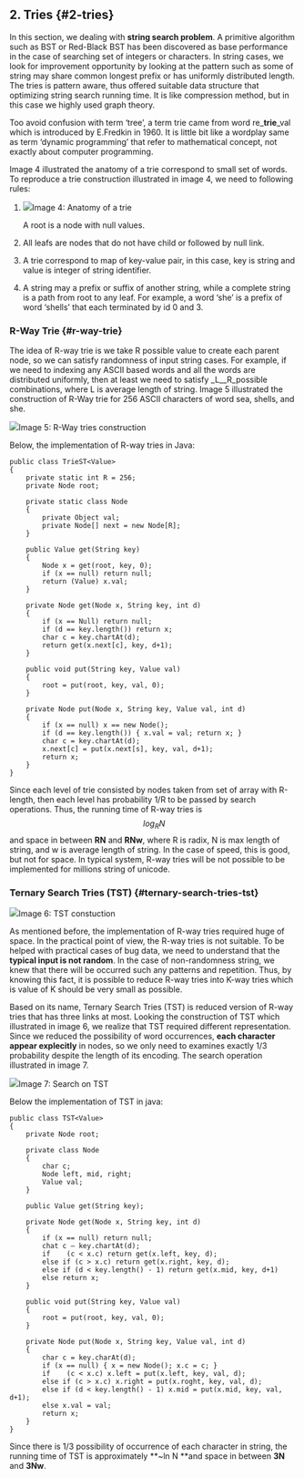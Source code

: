 ## 2. Tries {#2-tries}

In this section, we dealing with **string search problem**. A primitive algorithm such as BST or Red-Black BST has been discovered as base performance in the case of searching set of integers or characters. In string cases, we look for improvement opportunity by looking at the pattern such as some of string may share common longest prefix or has uniformly distributed length. The tries is pattern aware, thus offered suitable data structure that optimizing string search running time. It is like compression method, but in this case we highly used graph theory.

Too avoid confusion with term ‘tree’, a term trie came from word re\_**trie**\_val which is introduced by E.Fredkin in 1960. It is little bit like a wordplay same as term ‘dynamic programming’ that refer to mathematical concept, not exactly about computer programming.

Image 4 illustrated the anatomy of a trie correspond to small set of words. To reproduce a trie construction illustrated in image 4, we need to following rules:

1. ![](../assets/image5.png)Image 4: Anatomy of a trie

   A root is a node with null values.

2. All leafs are nodes that do not have child or followed by null link.

3. A trie correspond to map of key-value pair, in this case, key is string and value is integer of string identifier.

4. A string may a prefix or suffix of another string, while a complete string is a path from root to any leaf. For example, a word ‘she’ is a prefix of word ‘shells’ that each terminated by id 0 and 3.

### R-Way Trie {#r-way-trie}

The idea of R-way trie is we take R possible value to create each parent node, so we can satisfy randomness of input string cases. For example, if we need to indexing any ASCII based words and all the words are distributed uniformly, then at least we need to satisfy \_L\_\_R\_possible combinations, where L is average length of string. Image 5 illustrated the construction of R-Way trie for 256 ASCII characters of word sea, shells, and she.

![](../assets/image6.png)Image 5: R-Way tries construction

Below, the implementation of R-way tries in Java:

```
public class TrieST<Value>
{
	private static int R = 256;
	private Node root;

	private static class Node
	{
		private Object val;
		private Node[] next = new Node[R];
	}

	public Value get(String key)
	{
		Node x = get(root, key, 0);
		if (x == null) return null;
		return (Value) x.val;
	}

	private Node get(Node x, String key, int d)
	{
		if (x == Null) return null;
		if (d == key.length()) return x;
		char c = key.chartAt(d);
		return get(x.next[c], key, d+1);
	}

	public void put(String key, Value val)
	{
		root = put(root, key, val, 0);
	}

	private Node put(Node x, String key, Value val, int d)
	{
		if (x == null) x == new Node();
		if (d == key.length()) { x.val = val; return x; }
		char c = key.chartAt(d);
		x.next[c] = put(x.next[s], key, val, d+1);
		return x;
	}
}
```

Since each level of trie consisted by nodes taken from set of array with R-length, then each level has probability 1/R to be passed by search operations. Thus, the running time of R-way tries is $$~log_RN$$ and space in between **RN** and **RNw**, where R is radix, N is max length of string, and w is average length of string. In the case of speed, this is good, but not for space. In typical system, R-way tries will be not possible to be implemented for millions string of unicode.

### Ternary Search Tries \(TST\) {#ternary-search-tries-tst}

![](../assets/image7.png)Image 6: TST constuction

As mentioned before, the implementation of R-way tries required huge of space. In the practical point of view, the R-way tries is not suitable. To be helped with practical cases of bug data, we need to understand that the **typical input is not random**. In the case of non-randomness string, we knew that there will be occurred such any patterns and repetition. Thus, by knowing this fact, it is possible to reduce R-way tries into K-way tries which is value of K should be very small as possible.

Based on its name, Ternary Search Tries \(TST\) is reduced version of R-way tries that has three links at most. Looking the construction of TST which illustrated in image 6, we realize that TST required different representation. Since we reduced the possibility of word occurrences, **each character appear explecitly** in nodes, so we only need to examines exactly 1/3 probability despite the length of its encoding. The search operation illustrated in image 7.

![](../assets/image8.png)Image 7: Search on TST

Below the implementation of TST in java:

```
public class TST<Value>
{
	private Node root;
	
	private class Node
	{
		char c;
		Node left, mid, right;
		Value val;
	}

	public Value get(String key);

	private Node get(Node x, String key, int d)
	{
		if (x == null) return null;
		chat c – key.chartAt(d);
		if 	  (c < x.c) return get(x.left, key, d);
		else if (c > x.c) return get(x.right, key, d);
		else if (d < key.length() - 1) return get(x.mid, key, d+1)
		else return x;
	}

	public void put(String key, Value val)
	{
		root = put(root, key, val, 0);
	}

	private Node put(Node x, String key, Value val, int d)
	{
		char c = key.charAt(d);
		if (x == null) { x = new Node(); x.c = c; }
		if 	  (c < x.c) x.left = put(x.left, key, val, d);
		else if (c > x.c) x.right = put(x.roght, key, val, d);
		else if (d < key.length() - 1) x.mid = put(x.mid, key, val, d+1);
		else x.val = val;
		return x;
	}
}
```

Since there is 1/3 possibility of occurrence of each character in string, the running time of TST is approximately **~ln N **and space in between **3N** and **3Nw**.

